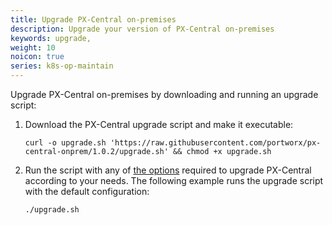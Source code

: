 ```yaml
---
title: Upgrade PX-Central on-premises
description: Upgrade your version of PX-Central on-premises
keywords: upgrade, 
weight: 10
noicon: true
series: k8s-op-maintain
---
```


Upgrade PX-Central on-premises by downloading and running an upgrade script:

1. Download the PX-Central upgrade script and make it executable:

    ```text
    curl -o upgrade.sh 'https://raw.githubusercontent.com/portworx/px-central-onprem/1.0.2/upgrade.sh' && chmod +x upgrade.sh
    ```

2. Run the script with any of [the options](/portworx-install-with-kubernetes/operate-and-maintain-on-kubernetes/pxcentral-onprem/upgrade/upgrade-script-reference/) required to upgrade PX-Central according to your needs. The following example runs the upgrade script with the default configuration:

    ```text
    ./upgrade.sh
    ```
